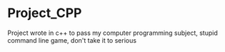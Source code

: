 # Project_CPP
Project wrote in c++ to pass my computer programming subject, stupid command line game, don't take it to serious
